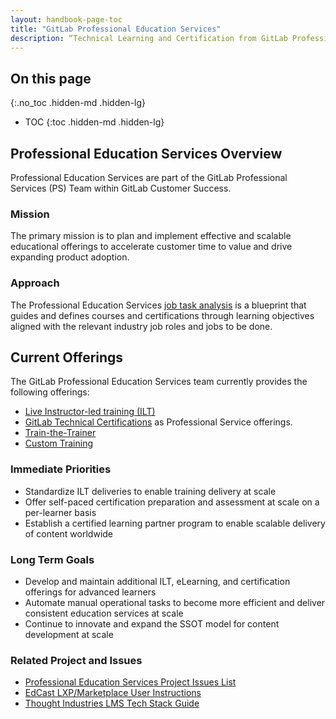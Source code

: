 ```yaml
---
layout: handbook-page-toc
title: "GitLab Professional Education Services"
description: “Technical Learning and Certification from GitLab Professional Services”
---
```


## On this page
{:.no_toc .hidden-md .hidden-lg}

- TOC
{:toc .hidden-md .hidden-lg}

## Professional Education Services Overview

Professional Education Services are part of the GitLab Professional Services (PS) Team within GitLab Customer Success. 

### Mission

The primary mission is to plan and implement effective and scalable educational offerings to accelerate customer time to value and drive expanding product adoption. 

### Approach

The Professional Education Services [job task analysis](https://docs.google.com/spreadsheets/d/114yAXzzUi3bKoOcN6zG4tOZ5I_-SmPU9luO8Ylp5XRI/edit?usp=sharing) is a blueprint that guides and defines courses and certifications through learning objectives aligned with the relevant industry job roles and jobs to be done. 


## Current Offerings

The GitLab Professional Education Services team currently provides the following offerings:
- [Live Instructor-led training (ILT)](https://about.gitlab.com/services/education/)
- [GitLab Technical Certifications](https://about.gitlab.com/handbook/customer-success/professional-services-engineering/gitlab-technical-certifications/) as Professional Service offerings. 
- [Train-the-Trainer](https://about.gitlab.com/services/education/train-the-trainer/)
- [Custom Training](https://about.gitlab.com/services/specialized/)


### Immediate Priorities

- Standardize ILT deliveries to enable training delivery at scale 
- Offer self-paced certification preparation and assessment at scale on a per-learner basis
- Establish a certified learning partner program to enable scalable delivery of content worldwide


### Long Term Goals

- Develop and maintain additional ILT, eLearning, and certification offerings for advanced learners
- Automate manual operational tasks to become more efficient and deliver consistent education services at scale
- Continue to innovate and expand the SSOT model for content development at scale

### Related Project and Issues

- [Professional Education Services Project Issues List](https://gitlab.com/gitlab-com/sales-team/professional-services/education-services/issues)
- [EdCast LXP/Marketplace User Instructions](https://about.gitlab.com/handbook/people-group/learning-and-development/gitlab-learn/implementation/bootcamp/)
- [Thought Industries LMS Tech Stack Guide](/handbook/customer-success/professional-services-engineering/education-services/lms/)
